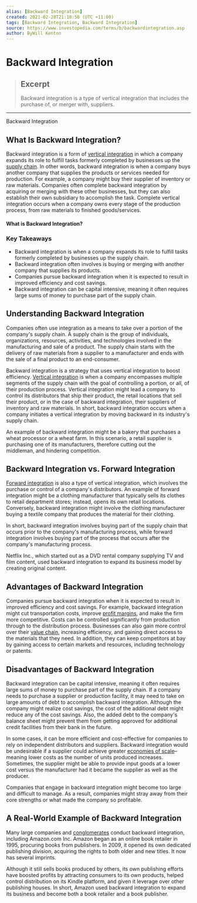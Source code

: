 ```yaml
---
alias: [Backward Integration]
created: 2021-02-28T21:18:50 (UTC +11:00)
tags: [Backward Integration, Backward Integration]
source: https://www.investopedia.com/terms/b/backwardintegration.asp
author: ByWill Kenton
---
```


# Backward Integration

> ## Excerpt
> Backward integration is a type of vertical integration that includes the purchase of, or merger with, suppliers.

---

Backward Integration
## What Is Backward Integration?

Backward integration is a form of [vertical integration](https://www.investopedia.com/terms/v/verticalintegration.asp) in which a company expands its role to fulfill tasks formerly completed by businesses up the [supply chain](https://www.investopedia.com/terms/s/supplychain.asp). In other words, backward integration is when a company buys another company that supplies the products or services needed for production. For example, a company might buy their supplier of inventory or raw materials. Companies often complete backward integration by acquiring or merging with these other businesses, but they can also establish their own subsidiary to accomplish the task. Complete vertical integration occurs when a company owns every stage of the production process, from raw materials to finished goods/services.

#### What is Backward Integration?

### Key Takeaways

-   Backward integration is when a company expands its role to fulfill tasks formerly completed by businesses up the supply chain.
-   Backward integration often involves is buying or merging with another company that supplies its products.
-   Companies pursue backward integration when it is expected to result in improved efficiency and cost savings.
-   Backward integration can be capital intensive, meaning it often requires large sums of money to purchase part of the supply chain.

## Understanding Backward Integration

Companies often use integration as a means to take over a portion of the company's supply chain. A supply chain is the group of individuals, organizations, resources, activities, and technologies involved in the manufacturing and sale of a product. The supply chain starts with the delivery of raw materials from a supplier to a manufacturer and ends with the sale of a final product to an end-consumer.

Backward integration is a strategy that uses vertical integration to boost efficiency. [Vertical integration](https://www.investopedia.com/terms/v/verticalintegration.asp) is when a company encompasses multiple segments of the supply chain with the goal of controlling a portion, or all, of their production process. Vertical integration might lead a company to control its distributors that ship their product, the retail locations that sell their product, or in the case of backward integration, their suppliers of inventory and raw materials. In short, backward integration occurs when a company initiates a vertical integration by moving backward in its industry's supply chain.

An example of backward integration might be a bakery that purchases a wheat processor or a wheat farm. In this scenario, a retail supplier is purchasing one of its manufacturers, therefore cutting out the middleman, and hindering competition. 

## Backward Integration vs. Forward Integration

[Forward integration](https://www.investopedia.com/terms/f/forwardintegration.asp) is also a type of vertical integration, which involves the purchase or control of a company's distributors. An example of forward integration might be a clothing manufacturer that typically sells its clothes to retail department stores; instead, opens its own retail locations. Conversely, backward integration might involve the clothing manufacturer buying a textile company that produces the material for their clothing.

In short, backward integration involves buying part of the supply chain that occurs prior to the company's manufacturing process, while forward integration involves buying part of the process that occurs after the company's manufacturing process.

Netflix Inc., which started out as a DVD rental company supplying TV and film content, used backward integration to expand its business model by creating original content. 

## Advantages of Backward Integration

Companies pursue backward integration when it is expected to result in improved efficiency and cost savings. For example, backward integration might cut transportation costs, improve [profit margins](https://www.investopedia.com/terms/p/profitmargin.asp), and make the firm more competitive. Costs can be controlled significantly from production through to the distribution process. Businesses can also gain more control over their [value chain](https://www.investopedia.com/terms/v/valuechain.asp), increasing efficiency, and gaining direct access to the materials that they need. In addition, they can keep competitors at bay by gaining access to certain markets and resources, including technology or patents.

## Disadvantages of Backward Integration

Backward integration can be capital intensive, meaning it often requires large sums of money to purchase part of the supply chain. If a company needs to purchase a supplier or production facility, it may need to take on large amounts of debt to accomplish backward integration. Although the company might realize cost savings, the cost of the additional debt might reduce any of the cost savings. Also, the added debt to the company's balance sheet might prevent them from getting approved for additional credit facilities from their bank in the future.

In some cases, it can be more efficient and cost-effective for companies to rely on independent distributors and suppliers. Backward integration would be undesirable if a supplier could achieve greater [economies of scale](https://www.investopedia.com/terms/e/economiesofscale.asp)–meaning lower costs as the number of units produced increases. Sometimes, the supplier might be able to provide input goods at a lower cost versus the manufacturer had it became the supplier as well as the producer.

Companies that engage in backward integration might become too large and difficult to manage. As a result, companies might stray away from their core strengths or what made the company so profitable. 

## A Real-World Example of Backward Integration

Many large companies and [conglomerates](https://www.investopedia.com/terms/c/conglomerate.asp) conduct backward integration, including Amazon.com Inc. Amazon began as an online book retailer in 1995, procuring books from publishers. In 2009, it opened its own dedicated publishing division, acquiring the rights to both older and new titles. It now has several imprints.

Although it still sells books produced by others, its own publishing efforts have boosted profits by attracting consumers to its own products, helped control distribution on its Kindle platform, and given it leverage over other publishing houses. In short, Amazon used backward integration to expand its business and become both a book retailer and a book publisher.
